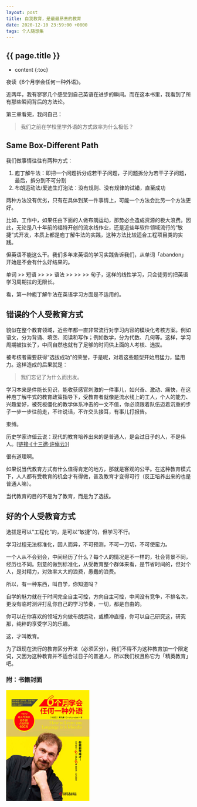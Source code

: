 ```yaml
---
layout: post
title: 自我教育，是最最昂贵的教育
date: 2020-12-10 23:59:00 +0800
tags: 个人随想集
--- 
```


<h2>{{ page.title }}</h2>

* content
{:toc}

夜读《6个月学会任何一种外语》。

近两年，我有寥寥几个感受到自己英语在进步的瞬间。而在这本书里，我看到了所有那些瞬间背后的方法论。

第三章看完，我问自己：

> 我们之前在学校里学外语的方式效率为什么极低？

## Same Box-Different Path

我们做事情往往有两种方式：

1. 庖丁解牛法：即把一个问题拆分成若干子问题，子问题拆分为若干子子问题，最后，拆分到不可分割
2. 布朗运动法/爱迪生灯泡法：没有规则、没有规律的试错，直至成功

两种方法没有优劣，只有在具体到某一件事情上，可能一个方法会比另一个方法更好。

比如，工作中，如果任由下面的人做布朗运动，那势必会造成资源的极大浪费。因此，无论是八十年前的福特开创的流水线作业，还是近些年软件领域流行的“敏捷”式开发，本质上都是庖丁解牛法的实践，这种方法比较适合工程项目类的实践。

但英语不能这么干。我们多年来英语的学习实践告诉我们，从单词「abandon」开始是不会有什么好结果的。

单词 >> 短语 >> >> 语法 >> >> >> 句子，这样的线性学习，只会徒劳的把英语学习周期拉的无限长。

看，第一种庖丁解牛法在英语学习方面是不适用的。

## 错误的个人受教育方式

貌似在整个教育领域，近些年都一直非常流行对学习内容的模块化考核方案。例如语文，分为背诵、填空、阅读和写作；例如数学，分为代数、几何等。这样，学习周期被拉长了，中间自然也就有了足够的时间供上面的人考核、选拔。

被考核者需要获得“选拔成功”的荣誉，于是呢，对着这些题型开始用猛力，猛用力。这样造成的后果就是：

> 我们忘记了为什么而出发。

学习本来是件能长见识，能收获感官刺激的一件事儿，如兴奋、激动、痛快，在这种庖丁解牛式的教育政策指导下，受教育者就像是流水线上的工人，个人的能力、兴趣爱好，被死板僵化的教学体系冲击的一文不值，你必须跟着队伍迈着沉重的步子一步一步往前走，不许说话，不许交头接耳，有事儿打报告。

束缚。

历史学家许倬云说：现代的教育培养出来的是普通人，是会过日子的人，不是伟人。[<a href="https://v.qq.com/x/cover/mzc0020019dz35p/p307602x7ny.html" target="_blank">链接·《十三邀·许倬云》</a>]

很有道理啊。

如果说当代教育方式有什么值得肯定的地方，那就是客观的公平。在这种教育模式下，人人都有受教育的机会才有得做，普及教育才变得可行（反正培养出来的也是普通人嘛）。

当代教育的目的不是为了教育，而是为了选拔。

## 好的个人受教育方式

选拔是可以“工程化”的，是可以“敏捷”的，但学习不行。

学习过程无法标准化，因人而异，不可预测，不可一刀切，不可使蛮力。

一个人从不会到会，中间经历了什么？每个人的情况是不一样的，社会背景不同，经历也不同。刻意的做到标准化，从受教育整个群体来看，是节省时间的，但对个人，是对精力，对效率大大的浪费，愚蠢的浪费。

所以，有一种东西，叫自学，你知道吗？

自学的魅力就在于时间完全自主可控，方向自主可控，中间没有竞争，不排名次，更没有临时测评打乱你自己的学习节奏，一切，都是自由的。

你可以在你喜欢的领域方向做布朗运动，或横冲直撞，你可以自己研究这，研究那，纯粹的享受学习的乐趣。

这，才叫教育。

为了跟现在流行的教育区分开来（必须区分），我们不得不为这种教育加一个限定词，又因为这种教育并不适合过日子的普通人，所以我们权且称它为「精英教育」吧。

<h3>附：书籍封面</h3>

<img src="/images/how-to-learn-any-language.jpg" width="45%">

